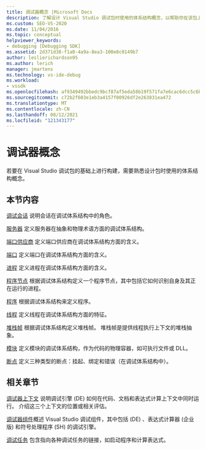 ```yaml
---
title: 调试器概念 |Microsoft Docs
description: 了解设计 Visual Studio 调试包时使用的体系结构概念，以帮助你在该包上构建。
ms.custom: SEO-VS-2020
ms.date: 11/04/2016
ms.topic: conceptual
helpviewer_keywords:
- debugging [Debugging SDK]
ms.assetid: 2d371d38-f1a0-4a9a-8ea3-100e8c0149b7
author: leslierichardson95
ms.author: lerich
manager: jmartens
ms.technology: vs-ide-debug
ms.workload:
- vssdk
ms.openlocfilehash: af9349492bbedc9bcf87af5eda58b19f571fa7e6cac6dcc5c6b89f05ce42ca9e
ms.sourcegitcommit: c72b2f603e1eb3a4157f00926df2e263831ea472
ms.translationtype: MT
ms.contentlocale: zh-CN
ms.lasthandoff: 08/12/2021
ms.locfileid: "121343177"
---
```

# <a name="debugger-concepts"></a>调试器概念
若要在 Visual Studio 调试包的基础上进行构建，需要熟悉设计包时使用的体系结构概念。

## <a name="in-this-section"></a>本节内容
 [调试会话](../../extensibility/debugger/debug-session.md) 说明会话在调试体系结构中的角色。

 [服务器](../../extensibility/debugger/servers-visual-studio-sdk.md) 定义服务器在抽象和物理术语方面的调试体系结构。

 [端口供应商](../../extensibility/debugger/port-suppliers.md) 定义端口供应商在调试体系结构方面的含义。

 [端口](../../extensibility/debugger/ports.md) 定义端口在调试体系结构方面的含义。

 [进程](../../extensibility/debugger/processes.md) 定义进程在调试体系结构方面的含义。

 [程序节点](../../extensibility/debugger/program-nodes.md) 根据调试体系结构定义一个程序节点，其中包括它如何识别自身及其正在运行的进程。

 [程序](../../extensibility/debugger/programs.md) 根据调试体系结构来定义程序。

 [线程](../../extensibility/debugger/threads.md) 定义线程在调试体系结构方面的特征。

 [堆栈帧](../../extensibility/debugger/stack-frames.md) 根据调试体系结构定义堆栈帧。 堆栈帧是提供线程执行上下文的堆栈抽象。

 [模块](../../extensibility/debugger/modules.md) 定义模块的调试体系结构，作为代码的物理容器，如可执行文件或 DLL。

 [断点](../../extensibility/debugger/breakpoints-visual-studio-sdk.md) 定义三种类型的断点：挂起、绑定和错误（在调试体系结构中）。

## <a name="related-sections"></a>相关章节
 [调试器上下文](../../extensibility/debugger/debugger-contexts.md) 说明调试引擎 (DE) 如何在代码、文档和表达式计算上下文中同时运行。 介绍这三个上下文的位置或相关评估。

 [调试器组件](../../extensibility/debugger/debugger-components.md)概述 Visual Studio 调试组件，其中包括 (DE) 、表达式计算器 (企业版) 和符号处理程序 (SH) 的调试引擎。

 [调试任务](../../extensibility/debugger/debugging-tasks.md) 包含指向各种调试任务的链接，如启动程序和计算表达式。
